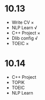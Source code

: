 # 10.13
- Write CV ×
- NLP Learn √
- C++ Project ×
- Dlib config √
- TOEIC ×

# 10.14
- C++ Project
- TOPIK
- TOEIC
- NLP Learn

